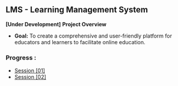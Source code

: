 ## **LMS - Learning Management System**

**[Under Development]**
**Project Overview**

- **Goal:** To create a comprehensive and user-friendly platform for educators and learners to facilitate online education.

### Progress :

- [Session [01]](/public/documents/en/session-01.md)
- [Session [02]](/public/documents/en/session-02.md)
